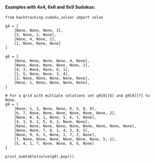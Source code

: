 #### Examples with 4x4, 6x6 and 9x9 Sudokus:

    from backtracking.sudoku_solver import solve

    g4 = [
        [None, None, None, 3],
        [3, None, 2, None],
        [None, 4, None, 1],
        [1, None, None, None]
    ]

    g6 = [
        [None, None, None, None, 4, None],
        [None, None, None, None, None, 2],
        [4, 3, None, None, 6, 1],
        [1, 5, None, None, 3, 4],
        [3, None, None, None, None, None],
        [None, 1, None, None, None, None],
    ]

    # For a grid with multiple solutions set g9[8][6] and g9[8][7] to None.
    g9 = [
        [None, 1, 2, None, None, 6, 5, 8, 9],
        [6, 7, None, None, None, None, None, None, 2],
        [None, 8, 4, 1, None, 5, 6, 3, None],
        [4, 3, 8, 2, 5, 9, 1, None, None],
        [None, None, None, None, None, None, None, None, None],
        [None, None, 7, 8, 1, 4, 3, 9, 5],
        [None, 9, 6, 5, None, 1, 7, 2, None],
        [7, None, None, None, None, None, None, 5, 1],
        [5, 4, 1, 7, None, None, 8, 6, None]
    ]

    print_numtable(solve(g9).pop())
